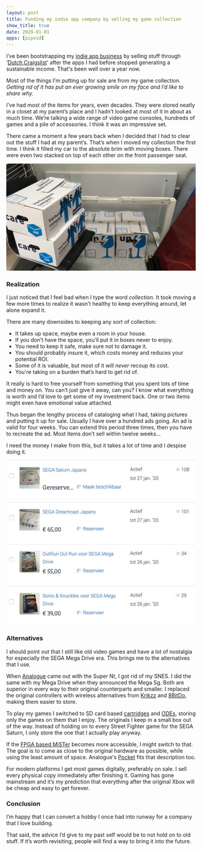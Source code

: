 ```yaml
---
layout: post
title: Funding my indie app company by selling my game collection
show_title: true
date: 2020-01-01
apps: [pipvid]
---
```


I’ve been bootstrapping my [indie app business](https://www.dangercove.com) by selling stuff through ‘[Dutch Craigslist](https://www.marktplaats.nl)’ after the apps I had before stopped generating a sustainable income. That's been well over a year now.

Most of the things I’m putting up for sale are from my game collection. _Getting rid of it has put an ever growing smile on my face and I’d like to share why._

I’ve had most of the items for years, even decades. They were stored neatly in a closet at my parent’s place and I hadn’t looked at most of it in about as much time. We’re talking a wide range of video game consoles, hundreds of games and a pile of accessories. I think it was an impressive set.

There came a moment a few years back when I decided that I had to clear out the stuff I had at my parent’s.  That’s when I moved my collection the first time. I think it filled my car to the absolute brim with moving boxes. There were even two stacked on top of each other on the front passenger seat.

![A photo of about five moving boxes](/assets/blog/collecting-moving-boxes.jpg)

### Realization

I just noticed that I feel bad when I type the word _collection_. It took moving a few more times to realize it wasn’t healthy to keep everything around, let alone expand it.

There are many downsides to keeping any sort of collection:
* It takes up space, maybe even a room in your house.
* If you don’t have the space, you’ll put it in boxes never to enjoy.
* You need to keep it safe, make sure not to damage it.
* You should probably insure it, which costs money and reduces your potential ROI.
* Some of it is valuable, but most of it will _never_ recoup its cost.
* You're taking on a burden that’s hard to get rid of.

It really is hard to free yourself from something that you spent lots of time and money on. You can’t just give it away, can you? I know what everything is worth and I’d love to get some of my investment back. One or two items might even have emotional value attached.

Thus began the lengthy process of cataloging what I had, taking pictures and putting it up for sale. Usually I have over a hundred ads going. An ad is valid for four weeks. You can extend this period three times, then you have to recreate the ad. Most items don’t sell within twelve weeks…

I need the money I make from this, but it takes a lot of time and I despise doing it.

![A screenshot of some of my ads on Marktplaats](/assets/blog/collecting-marktplaats-ads.jpg)

### Alternatives

I should point out that I still like old video games and have a lot of nostalgia for especially the SEGA Mega Drive era. This brings me to the alternatives that I use.

When [Analogue](https://www.analogue.co) came out with the Super Nt, I got rid of my SNES. I did the same with my Mega Drive when they announced the Mega Sg. Both are superior in every way to their original counterparts and smaller. I replaced the original controllers with wireless alternatives from [Krikzz](https://krikzz.com/store/home/52-sega-genesis-joyzz-wireless-controller.html) and [8BitDo](https://www.8bitdo.com), making them easier to store.

To play my games I switched to SD card based [cartridges](https://krikzz.com/store/home/54-sd2snes-pro.html) and [ODEs](https://gdemu.wordpress.com), storing only the games on them that I enjoy. The originals I keep in a small box out of the way. Instead of holding on to every Street Fighter game for the SEGA Saturn, I only store the one that I actually play anyway.

If the [FPGA based MiSTer](https://github.com/MiSTer-devel/Main_MiSTer/wiki) becomes more accessible, I might switch to that. The goal is to come as close to the original hardware as possible, while using the least amount of space. Analogue's [Pocket](https://www.analogue.co/pocket/) fits that description too.

For modern platforms I get most games digitally, preferably on sale. I sell every physical copy immediately after finishing it. Gaming has gone mainstream and it’s my prediction that everything after the original Xbox will be cheap and easy to get forever.


### Conclusion

I’m happy that I can convert a hobby I once had into runway for a company that I love building.

That said, the advice I’d give to my past self would be to not hold on to old stuff. If it’s worth revisiting, people will find a way to bring it into the future.
